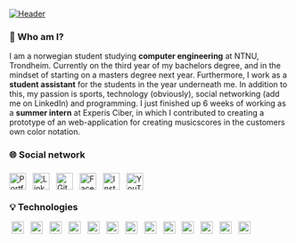 [![Header](https://github.com/Martinnilsen99/Martinnilsen99/blob/master/assets/profileHeader.png "Header")](https://martinnilsen.no)

### &#128075; Who am I?

I am a norwegian student studying **computer engineering** at NTNU, Trondheim. Currently on the third year of my bachelors degree, and in the mindset of starting on a masters degree next year. Furthermore, I work as a **student assistant** for the students in the year underneath me. In addition to this, my passion is sports, technology (obviously), social networking (add me on LinkedIn) and programming. I just finished up 6 weeks of working as a **summer intern** at Experis Ciber, in which I contributed to creating a prototype of an web-application for creating musicscores in the customers own color notation.

### &#127760; Social network

<link rel="stylesheet" type="text/css" media="all" href="css/social-circles.css">

<a href="https://www.martinnilsen.no" target="_blank" title="Portfolio and personal website"  >
    <img src="https://image.flaticon.com/icons/svg/3135/3135683.svg" width="30px" align="left" alt="Portfolio icon" style="margin: 6px 6px 6px 0px">
</a>
<a href="https://www.linkedin.com/in/martinnilsen99/" target="_blank" title="LinkedIn profile"  >
    <img src="https://image.flaticon.com/icons/svg/733/733617.svg" width="30px" align="left" alt="LinkedIn icon" style="margin: 6px">
</a>
<a href="https://github.com/Martinnilsen99" target="_blank" title="GitHub profile"  >
    <img src="https://image.flaticon.com/icons/svg/733/733609.svg" width="30px" align="left" alt="GitHub icon" style="margin: 6px">
</a>
<a href="https://www.facebook.com/Martinnilsen99/" target="_blank" title="Facebook profile"  >
    <img src="https://image.flaticon.com/icons/svg/733/733605.svg" width="30px" align="left" alt="Facebook icon" style="margin: 6px">
</a>
<a href="https://www.instagram.com/martinnilsen99/" target="_blank" title="Instagram profile"  >
    <img src="https://image.flaticon.com/icons/svg/733/733614.svg" width="30px" align="left" alt="Instagram icon" style="margin: 6px">
</a>
<a href="https://www.youtube.com/channel/UCxyROQQeUpa44IEeC5oJuhQ" target="_blank" title="YouTube channel"  >
    <img src="https://image.flaticon.com/icons/svg/733/733646.svg" width="30px" align="left" alt="YouTube icon" style="margin: 6px">
</a>

</br>
</br>

### &#128161; Technologies

<!-- ### &#128187; Technologies -->
<!-- ### &#128295; Technologies -->

<code style="margin: 2px; padding: 2px"><span><img height="22" src="https://cdn.jsdelivr.net/npm/simple-icons@3.4.0/icons/javascript.svg"></span></code>
<code style="margin: 2px; padding: 2px"><img height="22" src="https://cdn.jsdelivr.net/npm/simple-icons@3.4.0/icons/typescript.svg"></code>
<code style="margin: 2px; padding: 2px"><img height="22" src="https://cdn.jsdelivr.net/npm/simple-icons@3.4.0/icons/java.svg"></code>
<code style="margin: 2px; padding: 2px"><img height="22" src="https://cdn.jsdelivr.net/npm/simple-icons@3.4.0/icons/python.svg"></code>
<code style="margin: 2px; padding: 2px"><img height="22" src="https://cdn.jsdelivr.net/npm/simple-icons@3.4.0/icons/visualstudiocode.svg"></code>
<code style="margin: 2px; padding: 2px"><img height="22" src="https://cdn.jsdelivr.net/npm/simple-icons@3.4.0/icons/intellijidea.svg"></code>
<code style="margin: 2px; padding: 2px"><img height="22" src="https://cdn.jsdelivr.net/npm/simple-icons@3.4.0/icons/react.svg"></code>
<code style="margin: 2px; padding: 2px"><img height="22" src="https://cdn.jsdelivr.net/npm/simple-icons@3.4.0/icons/html5.svg"></code>
<code style="margin: 2px; padding: 2px"><img height="22" src="https://cdn.jsdelivr.net/npm/simple-icons@3.4.0/icons/css3.svg"></code>
<code style="margin: 2px; padding: 2px"><img height="22" src="https://cdn.jsdelivr.net/npm/simple-icons@3.4.0/icons/sass.svg"></code>
<code style="margin: 2px; padding: 2px"><img height="22" src="https://cdn.jsdelivr.net/npm/simple-icons@3.4.0/icons/mysql.svg"></code>
<code style="margin: 2px; padding: 2px"><img height="22" src="https://cdn.jsdelivr.net/npm/simple-icons@3.4.0/icons/node-dot-js.svg"></code>
<code style="margin: 2px; padding: 2px"><img height="22" src="https://cdn.jsdelivr.net/npm/simple-icons@3.4.0/icons/cplusplus.svg"></code>
